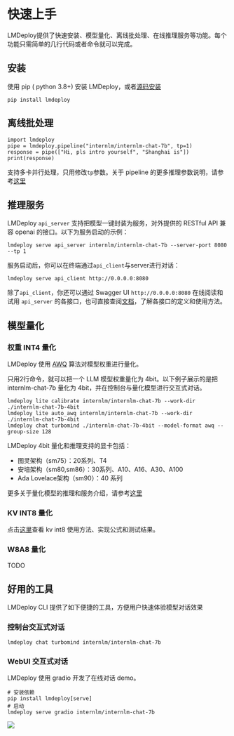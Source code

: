 # 快速上手

LMDeploy提供了快速安装、模型量化、离线批处理、在线推理服务等功能。每个功能只需简单的几行代码或者命令就可以完成。

## 安装

使用 pip ( python 3.8+) 安装 LMDeploy，或者[源码安装](./build.md)

```shell
pip install lmdeploy
```

## 离线批处理

```shell
import lmdeploy
pipe = lmdeploy.pipeline("internlm/internlm-chat-7b", tp=1)
response = pipe(["Hi, pls intro yourself", "Shanghai is"])
print(response)
```

支持多卡并行处理，只用修改`tp`参数。关于 pipeline 的更多推理参数说明，请参考[这里](./pipeline.md)

## 推理服务

LMDeploy `api_server` 支持把模型一键封装为服务，对外提供的 RESTful API 兼容 openai 的接口。以下为服务启动的示例：

```shell
lmdeploy serve api_server internlm/internlm-chat-7b --server-port 8080 --tp 1
```

服务启动后，你可以在终端通过`api_client`与server进行对话：

```shell
lmdeploy serve api_client http://0.0.0.0:8080
```

除了`api_client`，你还可以通过 Swagger UI `http://0.0.0.0:8080` 在线阅读和试用 `api_server` 的各接口，也可直接查阅[文档](./restful_api.md)，了解各接口的定义和使用方法。

## 模型量化

### 权重 INT4 量化

LMDeploy 使用 [AWQ](https://arxiv.org/abs/2306.00978) 算法对模型权重进行量化。

只用2行命令，就可以把一个 LLM 模型权重量化为 4bit。以下例子展示的是把 internlm-chat-7b 量化为 4bit，并在控制台与量化模型进行交互式对话。

```shell
lmdeploy lite calibrate internlm/internlm-chat-7b --work-dir ./internlm-chat-7b-4bit
lmdeploy lite auto_awq internlm/internlm-chat-7b --work-dir ./internlm-chat-7b-4bit
lmdeploy chat turbomind ./internlm-chat-7b-4bit --model-format awq --group-size 128
```

LMDeploy 4bit 量化和推理支持的显卡包括：

- 图灵架构（sm75）：20系列、T4
- 安培架构（sm80,sm86）：30系列、A10、A16、A30、A100
- Ada Lovelace架构（sm90）：40 系列

更多关于量化模型的推理和服务介绍，请参考[这里](./w4a16.md)

### KV INT8 量化

点击[这里](./kv_int8.md)查看 kv int8 使用方法、实现公式和测试结果。

### W8A8 量化

TODO

## 好用的工具

LMDeploy CLI 提供了如下便捷的工具，方便用户快速体验模型对话效果

### 控制台交互式对话

```shell
lmdeploy chat turbomind internlm/internlm-chat-7b
```

### WebUI 交互式对话

LMDeploy 使用 gradio 开发了在线对话 demo。

```shell
# 安装依赖
pip install lmdeploy[serve]
# 启动
lmdeploy serve gradio internlm/internlm-chat-7b
```

![](https://github.com/InternLM/lmdeploy/assets/67539920/08d1e6f2-3767-44d5-8654-c85767cec2ab)
